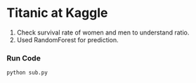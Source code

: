 # Titanic at Kaggle

1. Check survival rate of women and men to understand ratio.
2. Used RandomForest for prediction.

### Run Code

```sh
python sub.py
```